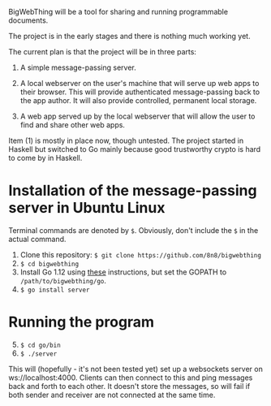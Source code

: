BigWebThing will be a tool for sharing and running programmable documents.

The project is in the early stages and there is nothing much working yet.

The current plan is that the project will be in three parts:

1. A simple message-passing server.

2. A local webserver on the user's machine that will serve up web apps to their browser. This will provide authenticated message-passing back to the app author. It will also provide controlled, permanent local storage.

3. A web app served up by the local webserver that will allow the user to find and share other web apps.

Item (1) is mostly in place now, though untested. The project started in Haskell but switched to Go mainly because good trustworthy crypto is hard to come by in Haskell. 

# Installation of the message-passing server in Ubuntu Linux

Terminal commands are denoted by ```$```. Obviously, don't include the ```$``` in the actual command.

1. Clone this repository: ```$ git clone https://github.com/8n8/bigwebthing```
2. ```$ cd bigwebthing```
3. Install Go 1.12 using [these](https://golang.org/doc/install#install) instructions, but set the GOPATH to ```/path/to/bigwebthing/go```.
4. ```$ go install server```

# Running the program

5. ```$ cd go/bin```
6. ```$ ./server```

This will (hopefully - it's not been tested yet) set up a websockets server on ws://localhost:4000. Clients can then connect to this and ping messages back and forth to each other. It doesn't store the messages, so will fail if both sender and receiver are not connected at the same time.
